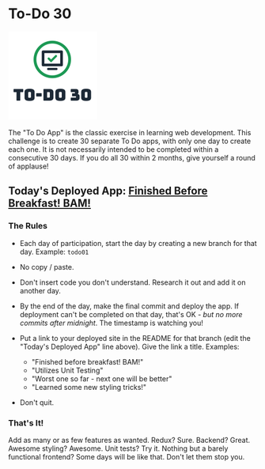 # To-Do 30

![To-Do 30](https://github.com/ejw773/to-do-30/blob/main/public/to-do-30-flattened.png)

The "To Do App" is the classic exercise in learning web development. This challenge is to create 30 separate To Do apps, with only one day to create each one. It is not necessarily intended to be completed within a consecutive 30 days. If you do all 30 within 2 months, give yourself a round of applause!

## Today's Deployed App: [Finished Before Breakfast! BAM!](http://todo01.elijahwilcott.com/)

### The Rules

* Each day of participation, start the day by creating a new branch for that day. Example: `todo01`

* No copy / paste.

* Don't insert code you don't understand. Research it out and add it on another day.

* By the end of the day, make the final commit and deploy the app. If deployment can't be completed on that day, that's OK - *but no more commits after midnight*. The timestamp is watching you!

* Put a link to your deployed site in the README for that branch (edit the "Today's Deployed App" line above). Give the link a title. Examples:
  *   "Finished before breakfast! BAM!"
  *   "Utilizes Unit Testing"
  *   "Worst one so far - next one will be better"
  *   "Learned some new styling tricks!"

* Don't quit.

### That's It!

Add as many or as few features as wanted. Redux? Sure. Backend? Great. Awesome styling? Awesome. Unit tests? Try it. Nothing but a barely functional frontend? Some days will be like that. Don't let them stop you.
